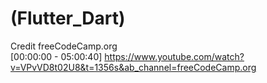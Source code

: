 # (Flutter_Dart)

Credit freeCodeCamp.org </br> [00:00:00 - 05:00:40]  https://www.youtube.com/watch?v=VPvVD8t02U8&t=1356s&ab_channel=freeCodeCamp.org
